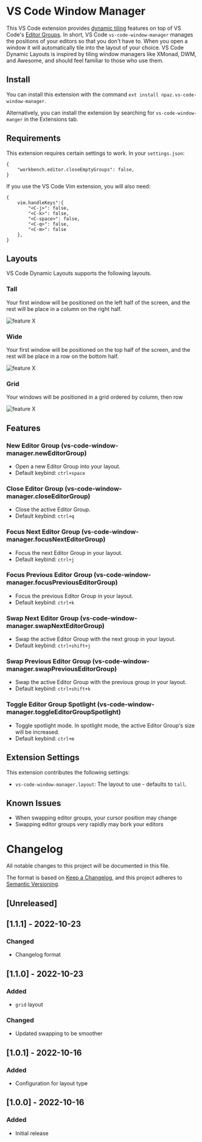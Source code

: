 # VS Code Window Manager

This VS Code extension provides [dynamic tiling](https://en.wikipedia.org/wiki/Dynamic_window_manager) features on top of VS Code's [Editor Groups](https://code.visualstudio.com/docs/getstarted/userinterface#_editor-groups). In short, VS Code `vs-code-window-manager` manages the positions of your editors so that you don't have to. When you open a window it will automatically tile into the layout of your choice. VS Code Dynamic Layouts is inspired by tiling window managers like XMonad, DWM, and Awesome, and should feel familiar to those who use them.

## Install

You can install this extension with the command `ext install npaz.vs-code-window-manager`.

Alternatively, you can install the extension by searching for `vs-code-window-manger` in the Extensions tab.

## Requirements

This extension requires certain settings to work. In your `settings.json`:

```
{
	"workbench.editor.closeEmptyGroups": false,
}
```

If you use the VS Code Vim extension, you will also need:

```
{
	vim.handleKeys":{
		"<C-j>": false,
		"<C-k>": false,
		"<C-space>": false,
		"<C-q>": false,
		"<C-m>": false
	},
}
```

## Layouts

VS Code Dynamic Layouts supports the following layouts.

### Tall

Your first window will be positioned on the left half of the screen, and the rest will be place in a column on the right half.

![feature X](https://raw.githubusercontent.com/nickmpaz/vs-code-window-manager/main/images/layout-tall.png)

### Wide

Your first window will be positioned on the top half of the screen, and the rest will be place in a row on the bottom half.

![feature X](https://raw.githubusercontent.com/nickmpaz/vs-code-window-manager/main/images/layout-wide.png)

### Grid

Your windows will be positioned in a grid ordered by column, then row

![feature X](https://raw.githubusercontent.com/nickmpaz/vs-code-window-manager/main/images/layout-grid.png)

## Features

### New Editor Group (vs-code-window-manager.newEditorGroup)

- Open a new Editor Group into your layout.
- Default keybind: `ctrl+space`

### Close Editor Group (vs-code-window-manager.closeEditorGroup)

- Close the active Editor Group.
- Default keybind: `ctrl+q`

### Focus Next Editor Group (vs-code-window-manager.focusNextEditorGroup)

- Focus the next Editor Group in your layout.
- Default keybind: `ctrl+j`

### Focus Previous Editor Group (vs-code-window-manager.focusPreviousEditorGroup)

- Focus the previous Editor Group in your layout.
- Default keybind: `ctrl+k`

### Swap Next Editor Group (vs-code-window-manager.swapNextEditorGroup)

- Swap the active Editor Group with the next group in your layout.
- Default keybind: `ctrl+shift+j`

### Swap Previous Editor Group (vs-code-window-manager.swapPreviousEditorGroup)

- Swap the active Editor Group with the previous group in your layout.
- Default keybind: `ctrl+shift+k`

### Toggle Editor Group Spotlight (vs-code-window-manager.toggleEditorGroupSpotlight)

- Toggle spotlight mode. In spotlight mode, the active Editor Group's size will be increased.
- Default keybind: `ctrl+m`

## Extension Settings

This extension contributes the following settings:

- `vs-code-window-manager.layout`: The layout to use - defaults to `tall`.

## Known Issues

- When swapping editor groups, your cursor position may change
- Swapping editor groups very rapidly may bork your editors

# Changelog

All notable changes to this project will be documented in this file.

The format is based on [Keep a Changelog](https://keepachangelog.com/en/1.0.0/), and this project adheres to [Semantic Versioning](https://semver.org/spec/v2.0.0.html).

## [Unreleased]

## [1.1.1] - 2022-10-23

### Changed

- Changelog format

## [1.1.0] - 2022-10-23

### Added

- `grid` layout

### Changed

- Updated swapping to be smoother

## [1.0.1] - 2022-10-16

### Added

- Configuration for layout type

## [1.0.0] - 2022-10-16

### Added

- Initial release
